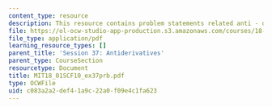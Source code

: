 ```yaml
---
content_type: resource
description: This resource contains problem statements related anti - derivative rules.
file: https://ol-ocw-studio-app-production.s3.amazonaws.com/courses/18-01sc-single-variable-calculus-fall-2010/c083a2a2def41a9c22a0f09e4c1fa623_MIT18_01SCF10_ex37prb.pdf
file_type: application/pdf
learning_resource_types: []
parent_title: 'Session 37: Antiderivatives'
parent_type: CourseSection
resourcetype: Document
title: MIT18_01SCF10_ex37prb.pdf
type: OCWFile
uid: c083a2a2-def4-1a9c-22a0-f09e4c1fa623
---
```

